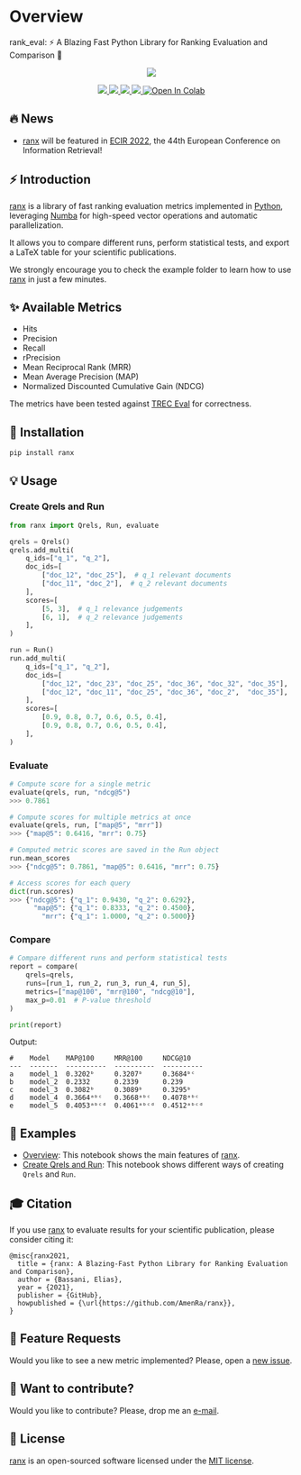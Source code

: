 # Overview

rank_eval: ⚡️ A Blazing Fast Python Library for Ranking Evaluation and Comparison 🐍

<div align="center">
  <img src="https://repository-images.githubusercontent.com/268892956/750228ec-f3f2-465d-9c17-420c688ba2bc">
</div>

<p align="center">
  <!-- Python -->
  <a href="https://www.python.org" alt="Python">
      <img src="https://badges.aleen42.com/src/python.svg" />
  </a>

  <!-- Docs -->
  <a href="https://rank-eval.readthedocs.io/en/latest/?badge=latest" alt="Documentation Status">
      <img src="https://readthedocs.org/projects/rank-eval/badge/?version=latest" />
  </a>
  <!-- Black -->
  <a href="https://github.com/psf/black" alt="Code style: black">
      <img src="https://img.shields.io/badge/code%20style-black-000000.svg" />
  </a>
  <!-- License -->
  <a href="https://opensource.org/licenses/MIT" alt="License: MIT">
      <img src="https://img.shields.io/badge/License-MIT-green.svg" />
  </a>
  <!-- Google Colab -->
  <a href="https://colab.research.google.com/github/AmenRa/ranx/blob/master/examples/overview.ipynb">
      <img src="https://colab.research.google.com/assets/colab-badge.svg" alt="Open In Colab"/>
  </a>
</p>

## 🔥 News

- [ranx](https://github.com/AmenRa/ranx) will be featured in [ECIR 2022](https://ecir2022.org), the 44th European Conference on Information Retrieval!

## ⚡️ Introduction

[ranx](https://github.com/AmenRa/ranx) is a library of fast ranking evaluation metrics implemented in [Python](https://en.wikipedia.org/wiki/Python_(programming_language)), leveraging [Numba](https://github.com/numba/numba) for high-speed vector operations and automatic parallelization. 

It allows you to compare different runs, perform statistical tests, and export a LaTeX table for your scientific publications.

We strongly encourage you to check the example folder to learn how to use [ranx](https://github.com/AmenRa/ranx) in just a few minutes.


## ✨ Available Metrics
* Hits 
* Precision
* Recall
* rPrecision
* Mean Reciprocal Rank (MRR)
* Mean Average Precision (MAP)
* Normalized Discounted Cumulative Gain (NDCG)

The metrics have been tested against [TREC Eval](https://github.com/usnistgov/trec_eval) for correctness.

## 🔌 Installation
```bash
pip install ranx
```

## 💡 Usage

### Create Qrels and Run
```python
from ranx import Qrels, Run, evaluate

qrels = Qrels()
qrels.add_multi(
    q_ids=["q_1", "q_2"],
    doc_ids=[
        ["doc_12", "doc_25"],  # q_1 relevant documents
        ["doc_11", "doc_2"],  # q_2 relevant documents
    ],
    scores=[
        [5, 3],  # q_1 relevance judgements
        [6, 1],  # q_2 relevance judgements
    ],
)

run = Run()
run.add_multi(
    q_ids=["q_1", "q_2"],
    doc_ids=[
        ["doc_12", "doc_23", "doc_25", "doc_36", "doc_32", "doc_35"],
        ["doc_12", "doc_11", "doc_25", "doc_36", "doc_2",  "doc_35"],
    ],
    scores=[
        [0.9, 0.8, 0.7, 0.6, 0.5, 0.4],
        [0.9, 0.8, 0.7, 0.6, 0.5, 0.4],
    ],
)
```

### Evaluate
```python
# Compute score for a single metric
evaluate(qrels, run, "ndcg@5")
>>> 0.7861

# Compute scores for multiple metrics at once
evaluate(qrels, run, ["map@5", "mrr"])
>>> {"map@5": 0.6416, "mrr": 0.75}

# Computed metric scores are saved in the Run object
run.mean_scores
>>> {"ndcg@5": 0.7861, "map@5": 0.6416, "mrr": 0.75}

# Access scores for each query
dict(run.scores)
>>> {"ndcg@5": {"q_1": 0.9430, "q_2": 0.6292},
      "map@5": {"q_1": 0.8333, "q_2": 0.4500},
        "mrr": {"q_1": 1.0000, "q_2": 0.5000}}
```

### Compare
```python
# Compare different runs and perform statistical tests
report = compare(
    qrels=qrels,
    runs=[run_1, run_2, run_3, run_4, run_5],
    metrics=["map@100", "mrr@100", "ndcg@10"],
    max_p=0.01  # P-value threshold
)

print(report)
```
Output:
```
#    Model    MAP@100     MRR@100     NDCG@10
---  -------  ----------  ----------  ----------
a    model_1  0.3202ᵇ     0.3207ᵇ     0.3684ᵇᶜ
b    model_2  0.2332      0.2339      0.239
c    model_3  0.3082ᵇ     0.3089ᵇ     0.3295ᵇ
d    model_4  0.3664ᵃᵇᶜ   0.3668ᵃᵇᶜ   0.4078ᵃᵇᶜ
e    model_5  0.4053ᵃᵇᶜᵈ  0.4061ᵃᵇᶜᵈ  0.4512ᵃᵇᶜᵈ
```

## 📖 Examples
* [Overview](https://github.com/AmenRa/ranx/tree/master/examples/overview.ipynb): This notebook shows the main features of [ranx](https://github.com/AmenRa/ranx).
* [Create Qrels and Run](https://github.com/AmenRa/ranx/tree/master/examples/create_qrels_and_run.ipynb): This notebook shows different ways of creating `Qrels` and `Run`.

## 🎓 Citation
If you use [ranx](https://github.com/AmenRa/ranx) to evaluate results for your scientific publication, please consider citing it:
```
@misc{ranx2021,
  title = {ranx: A Blazing-Fast Python Library for Ranking Evaluation and Comparison},
  author = {Bassani, Elias},
  year = {2021},
  publisher = {GitHub},
  howpublished = {\url{https://github.com/AmenRa/ranx}},
}
```

## 🎁 Feature Requests
Would you like to see a new metric implemented? Please, open a [new issue](https://github.com/AmenRa/ranx/issues/new).

## 🤘 Want to contribute?
Would you like to contribute? Please, drop me an [e-mail](mailto:elias.bssn@gmail.com?subject=[GitHub]%20ranx).

## 📄 License

[ranx](https://github.com/AmenRa/ranx) is an open-sourced software licensed under the [MIT license](LICENSE).
